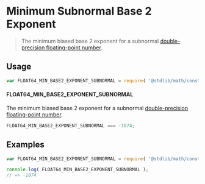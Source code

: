 # Minimum Subnormal Base 2 Exponent

> The minimum biased base 2 exponent for a subnormal [double-precision floating-point number][ieee754].

<section class="usage">

## Usage

``` javascript
var FLOAT64_MIN_BASE2_EXPONENT_SUBNORMAL = require( '@stdlib/math/constants/float64-min-base2-exponent-subnormal' );
```

#### FLOAT64_MIN_BASE2_EXPONENT_SUBNORMAL

The minimum biased base 2 exponent for a subnormal [double-precision floating-point number][ieee754].

``` javascript
FLOAT64_MIN_BASE2_EXPONENT_SUBNORMAL === -1074;
```

</section>

<!-- /.usage -->


<section class="examples">

## Examples

<!-- TODO: better example -->

``` javascript
var FLOAT64_MIN_BASE2_EXPONENT_SUBNORMAL = require( '@stdlib/math/constants/float64-min-base2-exponent-subnormal' );

console.log( FLOAT64_MIN_BASE2_EXPONENT_SUBNORMAL );
// => -1074
```

</section>

<!-- /.examples -->


<section class="links">

[ieee754]: https://en.wikipedia.org/wiki/IEEE_754-1985

</section>

<!-- /.links -->
